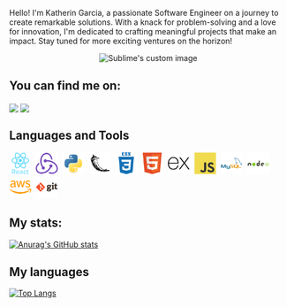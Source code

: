 
Hello! I'm Katherin Garcia, a passionate Software Engineer on a journey to create remarkable solutions. With a knack for problem-solving and a love for innovation, I'm dedicated to crafting meaningful projects that make an impact. Stay tuned for more exciting ventures on the horizon!

<p align="center">
  <img src="https://i.giphy.com/media/i4MAH84pqe2m2aVojc/giphy.webp" alt="Sublime's custom image"/>
</p>


## You can find me on:
<a href="https://www.linkedin.com/in/katherin-garcia-9845a8194/" target="blank"><img align="center" src="https://cdn-icons-png.flaticon.com/512/2504/2504923.png" height="40" /></a>
<a href="https://angel.co/u/katherin-garcia" target="blank"><img align="center" src="https://cdn-icons-png.flaticon.com/512/3308/3308395.png" height="40" /></a>

## Languages and Tools

<div>
  <img src="https://github.com/devicons/devicon/blob/master/icons/react/react-original-wordmark.svg" title="React" alt="React" width="40" height="40"/>&nbsp;
  <img src="https://github.com/devicons/devicon/blob/master/icons/redux/redux-original.svg" title="Redux" alt="Redux " width="40" height="40"/>&nbsp;
   <img src="https://github.com/devicons/devicon/blob/master/icons/python/python-original.svg" title="Python" alt="Python " width="40" height="40"/>&nbsp;
  <img src="https://github.com/devicons/devicon/blob/master/icons/flask/flask-original.svg" title="Flask" alt="flask " width="40" height="40"/>&nbsp;
  <img src="https://github.com/devicons/devicon/blob/master/icons/css3/css3-plain-wordmark.svg"  title="CSS3" alt="CSS" width="40" height="40"/>&nbsp;
  <img src="https://github.com/devicons/devicon/blob/master/icons/html5/html5-original.svg" title="HTML5" alt="HTML" width="40" height="40"/>&nbsp;
  <img src="https://github.com/devicons/devicon/blob/master/icons/express/express-original.svg" title="Express" alt="Express" width="40" height="40"/>&nbsp;
  <img src="https://github.com/devicons/devicon/blob/master/icons/javascript/javascript-original.svg" title="JavaScript" alt="JavaScript" width="40" height="40"/>&nbsp;
  <img src="https://github.com/devicons/devicon/blob/master/icons/mysql/mysql-original-wordmark.svg" title="MySQL"  alt="MySQL" width="40" height="40"/>&nbsp;
  <img src="https://github.com/devicons/devicon/blob/master/icons/nodejs/nodejs-original-wordmark.svg" title="NodeJS" alt="NodeJS" width="40" height="40"/>&nbsp;
  <img src="https://github.com/devicons/devicon/blob/master/icons/amazonwebservices/amazonwebservices-plain-wordmark.svg" title="AWS" alt="AWS" width="40" height="40"/>&nbsp;
  <img src="https://github.com/devicons/devicon/blob/master/icons/git/git-original-wordmark.svg" title="Git" **alt="Git" width="40" height="40"/>
</div>

## My stats:

[![Anurag's GitHub stats](https://github-readme-stats.vercel.app/api?username=Katherin4u&show_icons=true&theme=radical)](https://github.com/anuraghazra/github-readme-stats)

## My languages
[![Top Langs](https://github-readme-stats.vercel.app/api/top-langs/?username=Katherin4u&layout=compact&theme=radical)](https://github.com/anuraghazra/github-readme-stats)


<!--
**Katherin4u/Katherin4u** is a ✨ _special_ ✨ repository because its `README.md` (this file) appears on your GitHub profile.

Here are some ideas to get you started:

- 🔭 I’m currently working on ...
- 🌱 I’m currently learning ...
- 👯 I’m looking to collaborate on ...
- 🤔 I’m looking for help with ...
- 💬 Ask me about ...
- 📫 How to reach me: ...
- 😄 Pronouns: ...
- ⚡ Fun fact: ...
-->

